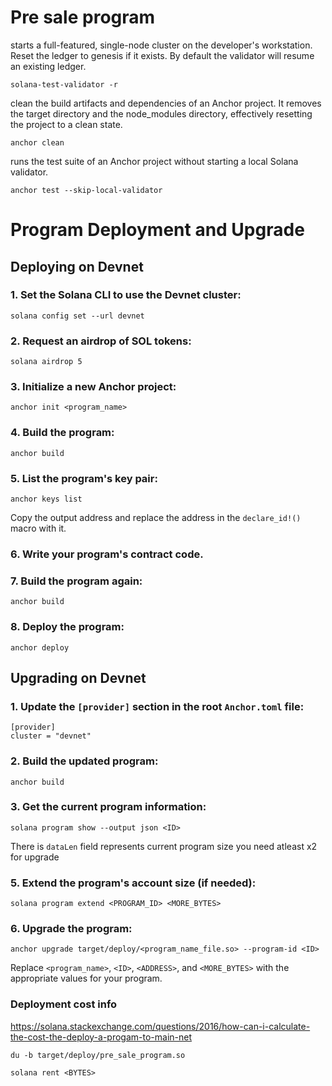 # Pre sale program

starts a full-featured, single-node cluster on the developer's workstation. Reset the ledger to genesis if it exists. By default the validator will resume an existing ledger.

```
solana-test-validator -r
```

clean the build artifacts and dependencies of an Anchor project. It removes the target directory and the node_modules directory, effectively resetting the project to a clean state.

```
anchor clean
```

runs the test suite of an Anchor project without starting a local Solana validator.

```
anchor test --skip-local-validator
```

# Program Deployment and Upgrade

## Deploying on Devnet

### 1. Set the Solana CLI to use the Devnet cluster:

```
solana config set --url devnet
```

### 2. Request an airdrop of SOL tokens:

```
solana airdrop 5
```

### 3. Initialize a new Anchor project:

```
anchor init <program_name>
```

### 4. Build the program:

```
anchor build
```

### 5. List the program's key pair:

```
anchor keys list
```

Copy the output address and replace the address in the `declare_id!()` macro with it.

### 6. Write your program's contract code.

### 7. Build the program again:

```
anchor build
```

### 8. Deploy the program:

```
anchor deploy
```

## Upgrading on Devnet

### 1. Update the `[provider]` section in the root `Anchor.toml` file:

```
[provider]
cluster = "devnet"
```

### 2. Build the updated program:

```
anchor build
```

### 3. Get the current program information:

```
solana program show --output json <ID>
```

There is `dataLen` field represents current program size you need atleast x2 for upgrade

### 5. Extend the program's account size (if needed):

```
solana program extend <PROGRAM_ID> <MORE_BYTES>
```

### 6. Upgrade the program:

```
anchor upgrade target/deploy/<program_name_file.so> --program-id <ID>
```

Replace `<program_name>`, `<ID>`, `<ADDRESS>`, and `<MORE_BYTES>` with the appropriate values for your program.

### Deployment cost info

https://solana.stackexchange.com/questions/2016/how-can-i-calculate-the-cost-the-deploy-a-progam-to-main-net

```
du -b target/deploy/pre_sale_program.so
```

```
solana rent <BYTES>
```
